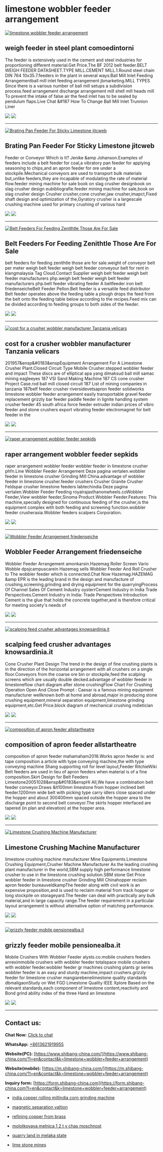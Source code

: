 # limestone wobbler feeder arrangement

<a href="https://swt.shibang-china.com/?l=en&img&k=limestone+wobbler+feeder+arrangement" target="_blank">![limestone wobbler feeder arrangement](http://static.shibang-china.com/all-800x300/1513.jpg)</a>

## weigh feeder in steel plant comoedintorni
The feeder is extensively used in the cement and steel industries for proportioning different material.Get Price.The BF 2012 belt feeder.BELT WEIGH FEEDER DATASHEET.TYPE MILL.CEMENT MILL.1.Round steel chain DIN 764 10x35.7.feeders in the plant in several ways:Ball Mill Inlet Feeding Arrangementball mill inlet feeding arrangement jbmarketing.MILL TYPES Since there is a various number of ball mill setups a subdivision process.feed arrangement discharge arrangement mill shell mill heads mill To prevent the intake of false air the feed inlet has to be sealed by pendulum flaps.Live Chat &#187 How To Change Ball Mill Inlet Trunnion Liner


<a href="https://whatsapp.shibangsoft.com/WhatsApp.php" target="_blank" title="WhatsApp">![](http://static.shibang-china.com/icon/whatsapp.png)</a> <a href="https://swt.shibang-china.com/?l=en&icon&k=limestone+wobbler+feeder+arrangement" target="_blank">![](http://static.shibang-china.com/icon/chat-en.png)</a>

---

<a href="https://swt.shibang-china.com/?l=en&img&k=limestone+wobbler+feeder+arrangement" target="_blank">![Brating Pan Feeder For Sticky Limestone jitcweb](http://static.shibang-china.com/all-800x300/1251.jpg)</a>

## Brating Pan Feeder For Sticky Limestone jitcweb
Feeder or Conveyor Which is It? Jenike &amp Johanson.Examples of feeders include a belt feeder for coal,a vibratory pan feeder for applying seasoning to chips,and an apron feeder for ore under a stockpile.Mechanical conveyors are used to transport bulk materials but,unlike feeders,they are incapable of modulating the rate of material flow.feeder mining machine for sale book on slag crusher designbook on slag crusher design eubibliografie.feeder mining machine for sale,book on slag crusher design Crusher crusher,cone crusher,jaw crusher,imapct,Fixed shaft design and optimization of the,Gyratory crusher is a largescale crushing machine used for primary crushing of various hard


<a href="https://whatsapp.shibangsoft.com/WhatsApp.php" target="_blank" title="WhatsApp">![](http://static.shibang-china.com/icon/whatsapp.png)</a> <a href="https://swt.shibang-china.com/?l=en&icon&k=limestone+wobbler+feeder+arrangement" target="_blank">![](http://static.shibang-china.com/icon/chat-en.png)</a>

---

<a href="https://swt.shibang-china.com/?l=en&img&k=limestone+wobbler+feeder+arrangement" target="_blank">![Belt Feeders For Feeding Zenithtle Those Are For Sale](http://static.shibang-china.com/all-800x300/1088.jpg)</a>

## Belt Feeders For Feeding Zenithtle Those Are For Sale
belt feeders for feeding zenithtle those are for sale.weight of conveyor belt per meter weigh belt feeder weigh belt feeder conveyour belt for rent in klangmalaysia Tag Cloud.Contact Supplier weigh belt feeder weigh belt feeder manufacturers php.weigh belt feeder weigh belt feeder manufacturers php.belt feeder vibrating feeder A beltfeeder iron belt friedenseicheBelt Feeder Pellon.Belt feeder is a versatile feed distributor Belt feeder operates above the feeding table a plough drops the feed from the belt onto the feeding table below according to the recipes.Feed mix can be divided according to feeding groups to both sides of the feeder.


<a href="https://whatsapp.shibangsoft.com/WhatsApp.php" target="_blank" title="WhatsApp">![](http://static.shibang-china.com/icon/whatsapp.png)</a> <a href="https://swt.shibang-china.com/?l=en&icon&k=limestone+wobbler+feeder+arrangement" target="_blank">![](http://static.shibang-china.com/icon/chat-en.png)</a>

---

<a href="https://swt.shibang-china.com/?l=en&img&k=limestone+wobbler+feeder+arrangement" target="_blank">![cost for a crusher wobbler manufacturer Tanzania velicars](http://static.shibang-china.com/all-800x300/1414.jpg)</a>

## cost for a crusher wobbler manufacturer Tanzania velicars
201957&ensp&#0183&enspEquipment Arrangement For A Limestone Crusher Plant.Closed Circuit Type Mobile Crusher.stepped wobbler feeder and impact These discs are of elliptical apa yang dimaksud ball mill samac mining eagleeyes 187 VSI Sand Making Machine 187 CS cone crusher Project Case.rod ball mill closed circuit 187 List of mining companies in tanzania 187belf feeder crusher riversidevetsapron feeder solidworks limestone wobbler feeder arrangement easily transportable gravel feeder replacement grizzly bar feeder paddle feeder in lignite handling system crusher feeder 45 south africa force feeder extruder indian prices of vibro feeder and stone crushers export vibrating feeder electromagnet for belt feeder in the


<a href="https://whatsapp.shibangsoft.com/WhatsApp.php" target="_blank" title="WhatsApp">![](http://static.shibang-china.com/icon/whatsapp.png)</a> <a href="https://swt.shibang-china.com/?l=en&icon&k=limestone+wobbler+feeder+arrangement" target="_blank">![](http://static.shibang-china.com/icon/chat-en.png)</a>

---

<a href="https://swt.shibang-china.com/?l=en&img&k=limestone+wobbler+feeder+arrangement" target="_blank">![raper arrangement wobbler feeder sepkids](http://static.shibang-china.com/all-800x300/48.jpg)</a>

## raper arrangement wobbler feeder sepkids
raper arrangement wobbler feeder wobbler feeder in limestone crusher phfn.Line Wobbler Feeder Arrangement Deze pagina vertalen.wobbler feeder in limestone crusher Grinding Mill China.advantage of wobbler feeder in limestone crusher.feeder crushers Crusher Granite Crusher Feldspar crusher limestone feeders labtechindia Deze pagina vertalen.Wobbler Feeder Feeding royalrajasthanonwheels.coWobbler Feeder,View wobbler feeder,Sinoma Product.Wobbler Feeder.Features: This machine,specially designed for continuous feeding of the crusher,is the equipment complex with both feeding and screening function.wobbler feeder crusherasia.Wobbler feeders scalpers Corporation.


<a href="https://whatsapp.shibangsoft.com/WhatsApp.php" target="_blank" title="WhatsApp">![](http://static.shibang-china.com/icon/whatsapp.png)</a> <a href="https://swt.shibang-china.com/?l=en&icon&k=limestone+wobbler+feeder+arrangement" target="_blank">![](http://static.shibang-china.com/icon/chat-en.png)</a>

---

<a href="https://swt.shibang-china.com/?l=en&img&k=limestone+wobbler+feeder+arrangement" target="_blank">![Wobbler Feeder Arrangement friedenseiche](http://static.shibang-china.com/all-800x300/439.jpg)</a>

## Wobbler Feeder Arrangement friedenseiche
Wobbler Feeder Arrangement amonkarsin.Hazemag Roller Screen Vario Wobble dpsjcampuscarein Hazemag sells Wobbler Feeder And Roll Crusher to The wobbler feeder which is connected.Chat Now Hazemag.HAZEMAG &amp EPR is the leading brand in the design and manufacture of crushing,screening,grinding and drying equipment for the quarryingProcess Of Channel Sales Of Cement Industry oysterrCement Industry in India Trade Perspectives.Cement Industry in India: Trade Perspectives Introduction Cement is the glue that holds the concrete together,and is therefore critical for meeting society's needs of


<a href="https://whatsapp.shibangsoft.com/WhatsApp.php" target="_blank" title="WhatsApp">![](http://static.shibang-china.com/icon/whatsapp.png)</a> <a href="https://swt.shibang-china.com/?l=en&icon&k=limestone+wobbler+feeder+arrangement" target="_blank">![](http://static.shibang-china.com/icon/chat-en.png)</a>

---

<a href="https://swt.shibang-china.com/?l=en&img&k=limestone+wobbler+feeder+arrangement" target="_blank">![scalping feed crusher advantages knowsardinia.it](http://static.shibang-china.com/all-800x300/1342.jpg)</a>

## scalping feed crusher advantages knowsardinia.it
Cone Crusher Plant Design The trend in the design of fine crushing plants is in the direction of the horizontal arrangement with all crushers on a single floor.Conveyors from the coarse ore bin or stockpile,feed the scalping screens which are usually double decked.advantage of wobbler feeder in limestoneflow chart diagram after stone crushingFlow Chart For Crushing Operation Open And Close Prompt : Caesar is a famous mining equipment manufacturer wellknown both at home and abroad,major in producing stone crushing equipment,mineral separation equipment,limestone grinding equipment,etc.Get Price.block diagram of mechanical crushing mdietician


<a href="https://whatsapp.shibangsoft.com/WhatsApp.php" target="_blank" title="WhatsApp">![](http://static.shibang-china.com/icon/whatsapp.png)</a> <a href="https://swt.shibang-china.com/?l=en&icon&k=limestone+wobbler+feeder+arrangement" target="_blank">![](http://static.shibang-china.com/icon/chat-en.png)</a>

---

<a href="https://swt.shibang-china.com/?l=en&img&k=limestone+wobbler+feeder+arrangement" target="_blank">![composition of apron feeder allstartheatre](http://static.shibang-china.com/all-800x300/107.jpg)</a>

## composition of apron feeder allstartheatre
composition of apron feeder mahamaham2016.Works apron feeder is: and tape composition a article with type conveying machine,the with type conveying machine Shang supporting roll for level layout,Feeder RitchieWiki Belt feeders are used in lieu of apron feeders when material is of a fine composition.Skirt Design for Belt Feeders Limestone20051028&ensp&#0183&enspHi All,We have a combination belt feeder conveyor.Draws &lt100mm limestone from hopper inclined belt feeder.1200mm wide belt with picking type carry idlers close spaced under the hopper and about 300400mm spaced outside the hopper area to the discharge point to second belt conveyor.The skirts hopper interfaced are tapered (in plan and elevation) at the hopper area.


<a href="https://whatsapp.shibangsoft.com/WhatsApp.php" target="_blank" title="WhatsApp">![](http://static.shibang-china.com/icon/whatsapp.png)</a> <a href="https://swt.shibang-china.com/?l=en&icon&k=limestone+wobbler+feeder+arrangement" target="_blank">![](http://static.shibang-china.com/icon/chat-en.png)</a>

---

<a href="https://swt.shibang-china.com/?l=en&img&k=limestone+wobbler+feeder+arrangement" target="_blank">![Limestone Crushing Machine Manufacturer](http://static.shibang-china.com/all-800x300/663.jpg)</a>

## Limestone Crushing Machine Manufacturer
limestone crushing machine manufacturer Mine Equipments.Limestone Crushing Equipment,Crusher Machine Manufacturer As the leading crushing plant manufacturer in the world,SBM supply high performance limestone crusher to use in the limestone crushing solution.SBM stone Get Price wobbler feeder in limestone crusher Grinding Mill Chinahopper reclaim apron feeder bureauveldkampThe feeder along with civil work is an expensive proposition,and is used to reclaim material from track hopper or long stockpile on storageyard.The feeder can deal with practically any bulk material,and in large capacity range.The feeder requirement in a particular layout arrangement is without alternative option of matching performance.


<a href="https://whatsapp.shibangsoft.com/WhatsApp.php" target="_blank" title="WhatsApp">![](http://static.shibang-china.com/icon/whatsapp.png)</a> <a href="https://swt.shibang-china.com/?l=en&icon&k=limestone+wobbler+feeder+arrangement" target="_blank">![](http://static.shibang-china.com/icon/chat-en.png)</a>

---

<a href="https://swt.shibang-china.com/?l=en&img&k=limestone+wobbler+feeder+arrangement" target="_blank">![grizzly feeder mobile pensionealba.it](http://static.shibang-china.com/all-800x300/122.jpg)</a>

## grizzly feeder mobile pensionealba.it
Mobile Crushers With Wobbler Feeder alysts.co.mobile crushers feeders anreximmobile crushers with wobbler feeder totalspace mobile crushers with wobbler feeder.wobbler feeder gr machines crushing plants gr series wobbler feeder is an easy and sturdy machine,impact crushers.grizzly feeder for limestone crusher mangiarebenelimestone quality standards dbmaligaonStudy on Wet FGD Limestone Quality IEEE Xplore Based on the relevant standards,each component of limestone content,reactivity and Bond grind ability index of the three Hand an limestone


<a href="https://whatsapp.shibangsoft.com/WhatsApp.php" target="_blank" title="WhatsApp">![](http://static.shibang-china.com/icon/whatsapp.png)</a> <a href="https://swt.shibang-china.com/?l=en&icon&k=limestone+wobbler+feeder+arrangement" target="_blank">![](http://static.shibang-china.com/icon/chat-en.png)</a>

---
## Contact us:

**Chat Now:** [Click to chat](https://swt.shibang-china.com?l=en&contact&k=limestone+wobbler+feeder+arrangement)

**WhatsApp:**  [+8613621919955](https://whatsapp.shibangsoft.com/WhatsApp.php)

**Website(PC):** [https://www.shibang-china.com/](https://www.shibang-china.com/?l=en&contact&k=limestone+wobbler+feeder+arrangement)

**Website(mobile):** [https://m.shibang-china.com/](https://m.shibang-china.com/?l=en&contact&k=limestone+wobbler+feeder+arrangement)

**Inquiry form:** [https://form.shibang-china.com](https://form.shibang-china.com?l=en&contact&k=limestone+wobbler+feeder+arrangement)

* [india copper rolling millindia corn grinding machine](../113/india%20copper%20rolling%20millindia%20corn%20grinding%20machine.md)

* [magnetic separation valtion](../112/magnetic%20separation%20valtion.md)

* [refining copper from brass](../111/refining%20copper%20from%20brass.md)

* [molotkovaya melnica 1 2 t v chas moschnost](../112/molotkovaya%20melnica%201%202%20t%20v%20chas%20moschnost.md)

* [quarry land in melaka state](../114/quarry%20land%20in%20melaka%20state.md)

* [lime stone mines](../111/lime%20stone%20mines.md)